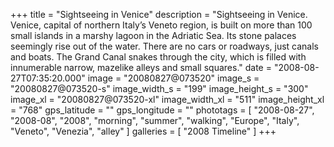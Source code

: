 +++
title = "Sightseeing in Venice"
description = "Sightseeing in Venice. Venice, capital of northern Italy’s Veneto region, is built on more than 100 small islands in a marshy lagoon in the Adriatic Sea. Its stone palaces seemingly rise out of the water. There are no cars or roadways, just canals and boats. The Grand Canal snakes through the city, which is filled with innumerable narrow, mazelike alleys and small squares."
date = "2008-08-27T07:35:20.000"
image = "20080827@073520"
image_s = "20080827@073520-s"
image_width_s = "199"
image_height_s = "300"
image_xl = "20080827@073520-xl"
image_width_xl = "511"
image_height_xl = "768"
gps_latitude = ""
gps_longitude = ""
phototags = [ "2008-08-27", "2008-08", "2008", "morning", "summer", "walking", "Europe", "Italy", "Veneto", "Venezia", "alley" ]
galleries = [ "2008 Timeline" ]
+++
